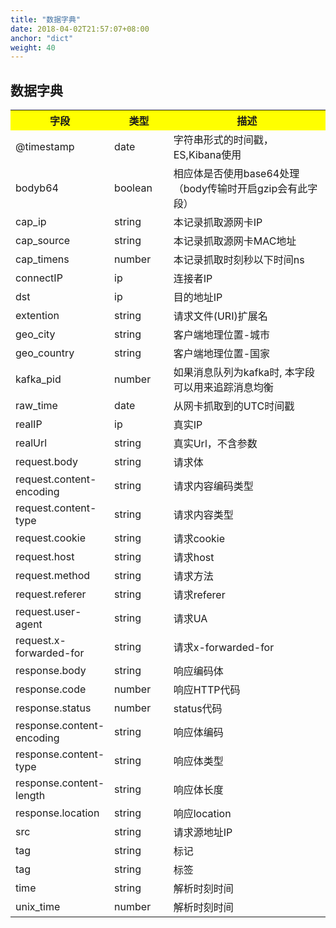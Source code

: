 ```yaml
---
title: "数据字典"
date: 2018-04-02T21:57:07+08:00
anchor: "dict"
weight: 40
---
```


## 数据字典


<table>
  <tr>
    <th width=20%, bgcolor=yellow >字段</th>
    <th width=20%, bgcolor=yellow>类型</th>
    <th width="60%", bgcolor=yellow>描述</th>
  </tr>
  <tr>
    <td> @timestamp </td>
    <td> date </td>
    <td> 字符串形式的时间戳，ES,Kibana使用 </td>
  </tr>
  <tr>
    <td> bodyb64 </td>
    <td> boolean </td>
    <td> 相应体是否使用base64处理（body传输时开启gzip会有此字段） </td>
  <tr>
    <td> cap_ip </td>
    <td> string </td>
    <td> 本记录抓取源网卡IP </td>
  </tr>
  <tr>
    <td> cap_source </td>
    <td> string </td>
    <td> 本记录抓取源网卡MAC地址 </td>
  </tr>
  <tr>
    <td> cap_timens </td>
    <td> number </td>
    <td> 本记录抓取时刻秒以下时间ns </td>
  </tr>
  <tr>
    <td> connectIP </td>
    <td> ip </td>
    <td> 连接者IP </td>
  </tr>
  <tr>
    <td> dst </td>
    <td> ip </td>
    <td> 目的地址IP </td>
  </tr>
  <tr>
    <td> extention </td>
    <td> string </td>
    <td> 请求文件(URI)扩展名 </td>
  </tr>
  <tr>
    <td> geo_city </td>
    <td> string </td>
    <td> 客户端地理位置-城市 </td>
  </tr>
  <tr>
    <td> geo_country </td>
    <td> string </td>
    <td> 客户端地理位置-国家 </td>
  </tr>
  <tr>
    <td> kafka_pid </td>
    <td> number </td>
    <td> 如果消息队列为kafka时, 本字段可以用来追踪消息均衡 </td>
  </tr>
  <tr>
    <td> raw_time </td>
    <td> date </td>
    <td> 从网卡抓取到的UTC时间戳 </td>
  </tr>
  <tr>
    <td> realIP </td>
    <td> ip </td>
    <td> 真实IP </td>
  </tr>
  <tr>
    <td> realUrl </td>
    <td> string </td>
    <td> 真实Url，不含参数 </td>
  </tr>

  <tr>
    <td> request.body </td>
    <td> string </td>
    <td> 请求体 </td>
  </tr>
  <tr>
    <td> request.content-encoding </td>
    <td> string </td>
    <td> 请求内容编码类型 </td>
  </tr>
  <tr>
    <td> request.content-type </td>
    <td> string </td>
    <td> 请求内容类型 </td>
  </tr>
  <tr>
    <td> request.cookie </td>
    <td> string </td>
    <td> 请求cookie </td>
  </tr>
  <tr>
    <td> request.host </td>
    <td> string </td>
    <td> 请求host </td>
  </tr>
  <tr>
    <td> request.method </td>
    <td> string </td>
    <td> 请求方法 </td>
  </tr>
  <tr>
    <td> request.referer </td>
    <td> string </td>
    <td> 请求referer </td>
  </tr>
  <tr>
    <td> request.user-agent </td>
    <td> string </td>
    <td> 请求UA </td>
  </tr>
  <tr>
    <td> request.x-forwarded-for </td>
    <td> string </td>
    <td> 请求x-forwarded-for </td>
  </tr>
  <tr>
    <td> response.body </td>
    <td> string </td>
    <td> 响应编码体 </td>
  </tr>
  <tr>
    <td> response.code </td>
    <td> number </td>
    <td> 响应HTTP代码 </td>
  </tr>
  <tr>
    <td> response.status </td>
    <td> number </td>
    <td> status代码 </td>
  </tr>
  <tr>
    <td> response.content-encoding </td>
    <td> string </td>
    <td> 响应体编码 </td>
  </tr>
  <tr>
    <td> response.content-type </td>
    <td> string </td>
    <td> 响应体类型 </td>
  </tr>
  <tr>
    <td> response.content-length </td>
    <td> string </td>
    <td> 响应体长度 </td>
  </tr>
  <tr>
    <td> response.location </td>
    <td> string </td>
    <td> 响应location </td>
  </tr>
  <tr>
    <td> src </td>
    <td> string </td>
    <td> 请求源地址IP </td>
  </tr>
  <tr>
    <td> tag </td>
    <td> string </td>
    <td> 标记 </td>
  </tr>
  <tr>
    <td> tag </td>
    <td> string </td>
    <td> 标签 </td>
  </tr>
  <tr>
    <td> time </td>
    <td> string </td>
    <td> 解析时刻时间 </td>
  </tr>
  <tr>
    <td> unix_time </td>
    <td> number </td>
    <td> 解析时刻时间 </td>
  </tr>

</table>




